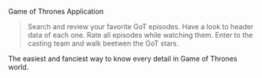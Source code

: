 Game of Thrones Application

> Search and review your favorite GoT episodes. Have a look to header data of each one.
> Rate all episodes while watching them.
> Enter to the casting team and walk beetwen the GoT stars.

The easiest and fanciest way to know every detail in Game of Thrones world.
